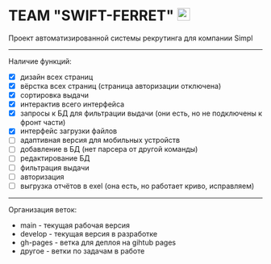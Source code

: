 # TEAM "SWIFT-FERRET" <img width="25" src="React-app/public/favicon.ico">

Проект автоматизированной системы рекрутинга для компании Simpl

---

Наличие функций:

- [x] дизайн всех страниц
- [x] вёрстка всех страниц (страница авторизации отключена)
- [x] сортировка выдачи
- [x] интерактив всего интерфейса
- [x] запросы к БД для фильтрации выдачи (они есть, но не подключены к фронт части)
- [x] интерфейс загрузки файлов
- [ ] адаптивная версия для мобильных устройств
- [ ] добавление в БД (нет парсера от другой команды)
- [ ] редактирование БД
- [ ] фильтрация выдачи
- [ ] авторизация
- [ ] выгрузка отчётов в exel (она есть, но работает криво, исправляем)

---

Организация веток:

- main - текущая рабочая версия
- develop - текущая версия в разработке
- gh-pages - ветка для деплоя на gihtub pages
- другое - ветки по задачам в работе
